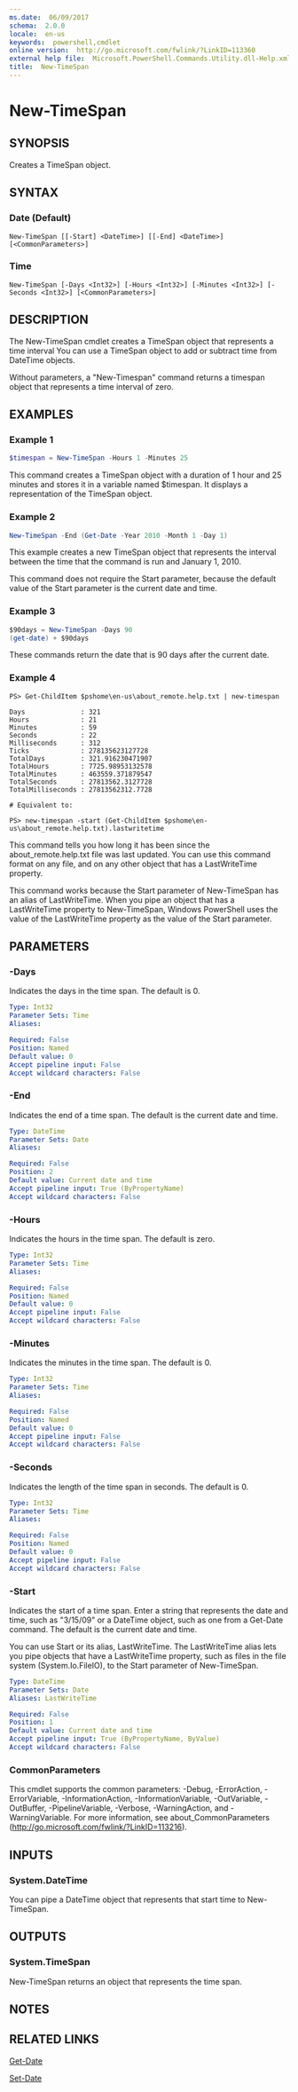 ```yaml
---
ms.date:  06/09/2017
schema:  2.0.0
locale:  en-us
keywords:  powershell,cmdlet
online version:  http://go.microsoft.com/fwlink/?LinkID=113360
external help file:  Microsoft.PowerShell.Commands.Utility.dll-Help.xml
title:  New-TimeSpan
---
```

# New-TimeSpan

## SYNOPSIS

Creates a TimeSpan object.

## SYNTAX

### Date (Default)

```
New-TimeSpan [[-Start] <DateTime>] [[-End] <DateTime>] [<CommonParameters>]
```

### Time

```
New-TimeSpan [-Days <Int32>] [-Hours <Int32>] [-Minutes <Int32>] [-Seconds <Int32>] [<CommonParameters>]
```

## DESCRIPTION

The New-TimeSpan cmdlet creates a TimeSpan object that represents a time interval You can use a TimeSpan object to add or subtract time from DateTime objects.

Without parameters, a "New-Timespan" command returns a timespan object that represents a time interval of zero.

## EXAMPLES

### Example 1

```powershell
$timespan = New-TimeSpan -Hours 1 -Minutes 25
```

This command creates a TimeSpan object with a duration of 1 hour and 25 minutes and stores it in a variable named $timespan.
It displays a representation of the TimeSpan object.

### Example 2

```powershell
New-TimeSpan -End (Get-Date -Year 2010 -Month 1 -Day 1)
```

This example creates a new TimeSpan object that represents the interval between the time that the command is run and January 1, 2010.

This command does not require the Start parameter, because the default value of the Start parameter is the current date and time.

### Example 3

```powershell
$90days = New-TimeSpan -Days 90
(get-date) + $90days
```

These commands return the date that is 90 days after the current date.

### Example 4

```
PS> Get-ChildItem $pshome\en-us\about_remote.help.txt | new-timespan

Days              : 321
Hours             : 21
Minutes           : 59
Seconds           : 22
Milliseconds      : 312
Ticks             : 278135623127728
TotalDays         : 321.916230471907
TotalHours        : 7725.98953132578
TotalMinutes      : 463559.371879547
TotalSeconds      : 27813562.3127728
TotalMilliseconds : 27813562312.7728

# Equivalent to:

PS> new-timespan -start (Get-ChildItem $pshome\en-us\about_remote.help.txt).lastwritetime
```

This command tells you how long it has been since the about_remote.help.txt file was last updated.
You can use this command format on any file, and on any other object that has a LastWriteTime property.

This command works because the Start parameter of New-TimeSpan has an alias of LastWriteTime.
When you pipe an object that has a LastWriteTime property to New-TimeSpan, Windows PowerShell uses the value of the LastWriteTime property as the value of the Start parameter.

## PARAMETERS

### -Days

Indicates the days in the time span.
The default is 0.

```yaml
Type: Int32
Parameter Sets: Time
Aliases:

Required: False
Position: Named
Default value: 0
Accept pipeline input: False
Accept wildcard characters: False
```

### -End

Indicates the end of a time span.
The default is the current date and time.

```yaml
Type: DateTime
Parameter Sets: Date
Aliases:

Required: False
Position: 2
Default value: Current date and time
Accept pipeline input: True (ByPropertyName)
Accept wildcard characters: False
```

### -Hours

Indicates the hours in the time span.
The default is zero.

```yaml
Type: Int32
Parameter Sets: Time
Aliases:

Required: False
Position: Named
Default value: 0
Accept pipeline input: False
Accept wildcard characters: False
```

### -Minutes

Indicates the minutes in the time span.
The default is 0.

```yaml
Type: Int32
Parameter Sets: Time
Aliases:

Required: False
Position: Named
Default value: 0
Accept pipeline input: False
Accept wildcard characters: False
```

### -Seconds

Indicates the length of the time span in seconds.
The default is 0.

```yaml
Type: Int32
Parameter Sets: Time
Aliases:

Required: False
Position: Named
Default value: 0
Accept pipeline input: False
Accept wildcard characters: False
```

### -Start

Indicates the start of a time span.
Enter a string that represents the date and time, such as "3/15/09" or a DateTime object, such as one from a Get-Date command.
The default is the current date and time.

You can use Start or its alias, LastWriteTime.
The LastWriteTime alias lets you pipe objects that have a LastWriteTime property, such as files in the file system (System.Io.FileIO), to the Start parameter of New-TimeSpan.

```yaml
Type: DateTime
Parameter Sets: Date
Aliases: LastWriteTime

Required: False
Position: 1
Default value: Current date and time
Accept pipeline input: True (ByPropertyName, ByValue)
Accept wildcard characters: False
```

### CommonParameters

This cmdlet supports the common parameters: -Debug, -ErrorAction, -ErrorVariable, -InformationAction, -InformationVariable, -OutVariable, -OutBuffer, -PipelineVariable, -Verbose, -WarningAction, and -WarningVariable. For more information, see about_CommonParameters (http://go.microsoft.com/fwlink/?LinkID=113216).

## INPUTS

### System.DateTime

You can pipe a DateTime object that represents that start time to New-TimeSpan.

## OUTPUTS

### System.TimeSpan

New-TimeSpan returns an object that represents the time span.

## NOTES

## RELATED LINKS

[Get-Date](Get-Date.md)

[Set-Date](Set-Date.md)